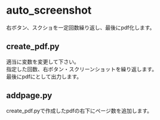 # auto_screenshot
右ボタン、スクショを一定回数繰り返し、最後にpdf化します。

## create_pdf.py
適当に変数を変更して下さい。  
指定した回数、右ボタン・スクリーンショットを繰り返します。  
最後にpdfにとして出力します。

## addpage.py
create_pdf.pyで作成したpdfの右下にページ数を追加します。
